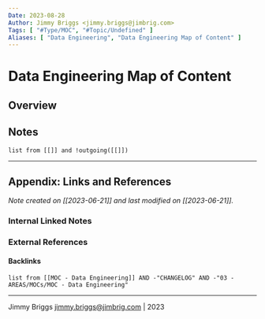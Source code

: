 ```yaml
---
Date: 2023-08-28
Author: Jimmy Briggs <jimmy.briggs@jimbrig.com>
Tags: [ "#Type/MOC", "#Topic/Undefined" ]
Aliases: [ "Data Engineering", "Data Engineering Map of Content" ]
---
```


# Data Engineering Map of Content

## Overview


## Notes

```dataview
list from [[]] and !outgoing([[]]) 
```

***

## Appendix: Links and References

*Note created on [[2023-06-21]] and last modified on [[2023-06-21]].*

### Internal Linked Notes

### External References

#### Backlinks

```dataview
list from [[MOC - Data Engineering]] AND -"CHANGELOG" AND -"03 - AREAS/MOCs/MOC - Data Engineering"
```


***

Jimmy Briggs <jimmy.briggs@jimbrig.com> | 2023
